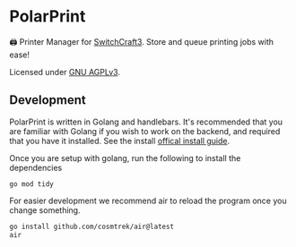 # PolarPrint

🖨️ Printer Manager for [SwitchCraft3](https://sc3.io). Store and queue printing jobs with ease!

Licensed under [GNU AGPLv3](https://raw.githubusercontent.com/Snowflake-Software/PolarPrint/main/LICENSE).

## Development

PolarPrint is written in Golang and handlebars.
It's recommended that you are familiar with Golang if you wish to work on the backend, and required that you have it installed.
See the install [offical install guide](https://go.dev/doc/install).

Once you are setup with golang, run the following to install the dependencies

```shell
go mod tidy
```

For easier development we recommend air to reload the program once you change something.

```bash
go install github.com/cosmtrek/air@latest
air
```
